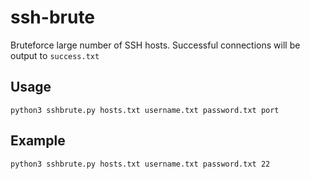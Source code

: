 # ssh-brute
Bruteforce large number of SSH hosts. Successful connections will be output to `success.txt`
## Usage
`python3 sshbrute.py hosts.txt username.txt password.txt port`
## Example
`python3 sshbrute.py hosts.txt username.txt password.txt 22`
